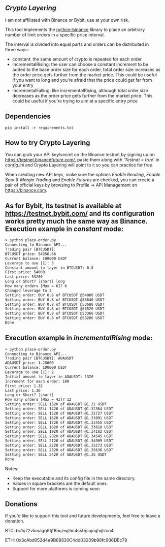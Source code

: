 ***Crypto Layering***
---

I am not affiliated with Binance or Bybit, use at your own risk.

This tool implements the [python-binance](https://github.com/sammchardy/python-binance) library to place an arbitrary number of limit orders in a specific price interval.

The interval is divided into equal parts and orders can be distributed in three ways:
- constant:
    the same amount of crypto is repeated for each order
- incrementalRising:
    the user can choose a constant increment to be added to the base order size for each order, total order size increases as the order price gets further from the market price.
    This could be useful if you want to long and you're afraid that the price could get far from your entry
- incrementalFalling: 
    like incrementalRising, although total order size decreases as the order price gets further from the market price.
    This could be useful if you're trying to aim at a specific entry price

**Dependencies**
---
```
pip install -r requirements.txt
```
**How to try Crypto Layering**
---

You can grab your API key/secret on the Binance testnet by signing up on https://testnet.binancefuture.com/, paste them along with '*Testnet = true*' in *config.ini* and Crypto Layering will point to it so you can practice for free.

When creating new API keys, make sure the options *Enable Reading*, *Enable Spot & Margin Trading* and *Enable Futures* are checked, you can create a pair of official keys by browsing to Profile -> API Management on https://binance.com.

As for Bybit, its testnet is available at https://testnet.bybit.com/ and its configuration works pretty much the same way as Binance.
**Execution example in *constant* mode:**
---

```html
> python place-order.py
Connecting to Binance API...
Trading pair [BTCUSDT]: 
BTCUSDT price: 54956.66
Current balance: 100000 USDT
Leverage to use [1]: 3
Constant amount to layer in BTCUSDT: 0.8
First price: 54000
Last price: 53200
Long or Short? [short] long
How many orders [Max = 6]? 6
Changed leverage to 3
Setting order: BUY 0.8 of BTCUSDT @54000 USDT
Setting order: BUY 0.8 of BTCUSDT @53840 USDT
Setting order: BUY 0.8 of BTCUSDT @53680 USDT
Setting order: BUY 0.8 of BTCUSDT @53520 USDT
Setting order: BUY 0.8 of BTCUSDT @53360 USDT
Setting order: BUY 0.8 of BTCUSDT @53200 USDT
Done
```

**Execution example in *incrementalRising* mode:**
---

```html
> python place-order.py
Connecting to Binance API...
Trading pair [BTCUSDT]: ADAUSDT
ADAUSDT price: 1.28000
Current balance: 100000 USDT
Leverage to use [1]: 2
Initial amount to layer in ADAUSDT: 1320
Increment for each order: 100
First price: 1.32
Last price: 1.36
Long or Short? [short] 
How many orders [Max = 43]? 12
Setting order: SELL 1320 of ADAUSDT @1.32 USDT
Setting order: SELL 1420 of ADAUSDT @1.32364 USDT
Setting order: SELL 1520 of ADAUSDT @1.32727 USDT
Setting order: SELL 1620 of ADAUSDT @1.33091 USDT
Setting order: SELL 1720 of ADAUSDT @1.33455 USDT
Setting order: SELL 1820 of ADAUSDT @1.33818 USDT
Setting order: SELL 1920 of ADAUSDT @1.34182 USDT
Setting order: SELL 2020 of ADAUSDT @1.34545 USDT
Setting order: SELL 2120 of ADAUSDT @1.34909 USDT
Setting order: SELL 2220 of ADAUSDT @1.35273 USDT
Setting order: SELL 2320 of ADAUSDT @1.35636 USDT
Setting order: SELL 2420 of ADAUSDT @1.36 USDT
Done
```
Notes:
- Keep the executable and its config file in the same directory.
- Values in square brackets are the default ones.
- Support for more platforms is coming soon

**Donations**
---
If you'd like to support this tool and future developments, feel free to leave a donation.

BTC: bc1q72v5magq9tjf85qzwjlhc4cs0glujnghqlzcn4

ETH: 0x3cAbd052d4e9B69830C4dd03209b98fc606DEc79
